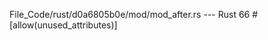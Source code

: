 File_Code/rust/d0a6805b0e/mod/mod_after.rs --- Rust
                                                                                                                                                            66     #[allow(unused_attributes)]

